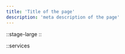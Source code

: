 ```yaml
---
title: 'Title of the page'
description: 'meta description of the page'
---
```



::stage-large
::

::services

<!-- This page corresponds to the `/` route of your website. You can delete it or create another file in the `content/` directory.

Try to navigate to [/about](/about). These 2 pages are rendered by the `pages/[...slug].vue` component.

---

Look at the [Content documentation](https://content.nuxtjs.org/) to learn more. -->
